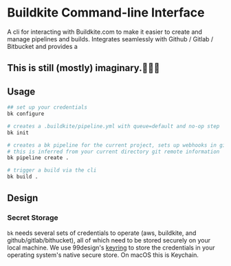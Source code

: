 # Buildkite Command-line Interface

A cli for interacting with Buildkite.com to make it easier to create and manage
pipelines and builds. Integrates seamlessly with Github / Gitlab / Bitbucket and provides a

## This is still (mostly) imaginary.🤔🦄🦑

## Usage

```bash
## set up your credentials
bk configure

# creates a .buildkite/pipeline.yml with queue=default and no-op step
bk init

# creates a bk pipeline for the current project, sets up webhooks in github/bitbucket
# this is inferred from your current directory git remote information
bk pipeline create .

# trigger a build via the cli
bk build .
```

## Design

### Secret Storage

`bk` needs several sets of credentials to operate (aws, buildkite, and github/gitlab/bithucket), all of which need to be stored securely on your local machine. We use 99design's [keyring](https://github.com/99designs/keyring) to store the credentials in your operating system's native secure store. On macOS this is Keychain.

